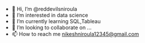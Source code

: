 - 👋 Hi, I’m @reddevilsniroula
- 👀 I’m interested in data science
- 🌱 I’m currently learning SQL,Tableau
- 💞️ I’m looking to collaborate on ...
- 📫 How to reach me nikeshniroula12345@gmail.com

